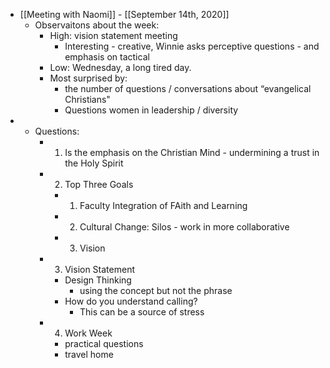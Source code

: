- [[Meeting with Naomi]] - [[September 14th, 2020]]
    - Observaitons about the week:
        - High: vision statement meeting
            - Interesting - creative, Winnie asks perceptive questions - and emphasis on tactical
        - Low: Wednesday, a long tired day.
        - Most surprised by: 
            - the number of questions / conversations about “evangelical Christians"
            - Questions women in leadership / diversity
- 
    - Questions:
        - 1. Is the emphasis on the Christian Mind - undermining a trust in the Holy Spirit
        - 2. Top Three Goals 
            - 1. Faculty Integration of FAith and Learning
            - 2. Cultural Change: Silos - work in more collaborative
            - 3. Vision
        - 3. Vision Statement
            - Design Thinking
                - using the concept but not the phrase
            - How do you understand calling?
                - This can be a source of stress
        - 4. Work Week
            - practical questions
            - travel home

